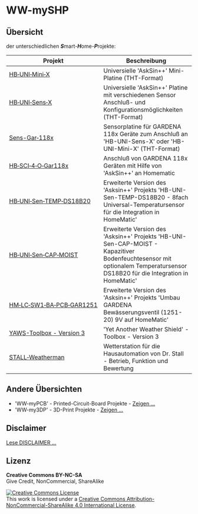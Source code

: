 # WW-mySHP

## Übersicht

der unterschiedlichen <b>_S_</b>mart-<b>_H_</b>ome-<b>_P_</b>rojekte:

| **Projekt** | **Beschreibung** |
| --- | --- |
| [HB‑UNI‑Mini‑X](./SHP_HB-UNI-Mini-X/README.md "Zeigen ...") | Universielle 'AskSin++' Mini-Platine (THT-Format) |
| [HB‑UNI‑Sens‑X](./SHP_HB-UNI-Sens-X/README.md "Zeigen ...") | Universielle 'AskSin++' Platine mit verschiedenen Sensor Anschluß- und Konfigurationsmöglichkeiten (THT-Format) |
| [Sens-Gar‑118x](./SHP_Sens-Gar-118x/README.md "Zeigen ...") | Sensorplatine für GARDENA 118x Geräte zum Anschluß an 'HB-UNI-Sens-X' oder 'HB-UNI-Mini-X' (THT-Format) |
| [HB‑SCI‑4‑O‑Gar118x](./SHP_HB-SCI-4-O-Gar118x/README.md "Zeigen ...") | Anschluß von GARDENA 118x Geräten mit Hilfe von 'AskSin++' an Homematic |
| [HB‑UNI‑Sen‑TEMP‑DS18B20](./SHP_HB-UNI-Sen-TEMP-DS18B20/README.md "Zeigen ...") | Erweiterte Version des 'Asksin++' Projekts 'HB-UNI-Sen-TEMP-DS18B20 - 8fach Universal-Temperatursensor für die Integration in HomeMatic' |
| [HB‑UNI‑Sen‑CAP‑MOIST](./SHP_HB-UNI-Sen-CAP-MOIST/README.md "Zeigen ...") | Erweiterte Version des 'Asksin++' Projekts 'HB-UNI-Sen-CAP-MOIST - Kapazitiver Bodenfeuchtesensor mit optionalem Temperatursensor DS18B20 für die Integration in HomeMatic' |
| [HM‑LC‑SW1‑BA‑PCB‑GAR1251](./SHP_HM-LC-SW1-BA-PCB-GAR1251/README.md "Zeigen ...") | Erweiterte Version des 'Asksin++' Projekts 'Umbau GARDENA Bewässerungsventil (1251-20) 9V auf HomeMatic' |
| [YAWS-Toolbox - Version 3](./SHP_YAWS/README.md "Zeigen ...") | 'Yet Another Weather Shield' - Toolbox - Version 3 |
| [STALL‑Weatherman](./SHP_Weatherman/README.md "Zeigen ...") | Wetterstation für die Hausautomation von Dr. Stall - Betrieb, Funktion und Bewertung |

## Andere Übersichten
- 'WW-myPCB' - Printed-Circuit-Board Projekte - [Zeigen ...](https://github.com/wolwin/WW-myPCB/blob/master/README.md)
- 'WW-my3DP' - 3D-Print Projekte - [Zeigen ...](https://github.com/wolwin/WW-my3DP/blob/master/README.md)

## Disclaimer
[Lese DISCLAIMER ...](DISCLAIMER.md "Lesen ...")

## Lizenz

**Creative Commons BY-NC-SA**<br>
Give Credit, NonCommercial, ShareAlike

<a rel="license" href="http://creativecommons.org/licenses/by-nc-sa/4.0/"><img alt="Creative Commons License" style="border-width:0" src="https://i.creativecommons.org/l/by-nc-sa/4.0/88x31.png" /></a><br />This work is licensed under a <a rel="license" href="http://creativecommons.org/licenses/by-nc-sa/4.0/">Creative Commons Attribution-NonCommercial-ShareAlike 4.0 International License</a>.

